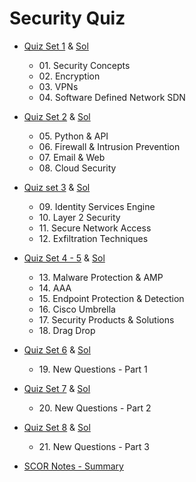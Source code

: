 # Security Quiz


- [Quiz Set 1](quiz01.md) & [Sol](quizSol01.md#)
  - 01\. Security Concepts
  - 02\. Encryption
  - 03\. VPNs
  - 04\. Software Defined Network SDN
- [Quiz Set 2](quiz02.md) & [Sol](quizSol02.md)
  - 05\. Python & API
  - 06\. Firewall & Intrusion Prevention
  - 07\. Email & Web
  - 08\. Cloud Security
- [Quiz set 3](quiz03.md) & [Sol](quizSol03.md)
  - 09\. Identity Services Engine
  - 10\. Layer 2 Security
  - 11\. Secure Network Access
  - 12\. Exfiltration Techniques
- [Quiz Set 4 - 5](quiz04-5.md) & [Sol](quizSol04-5.md)
  - 13\. Malware Protection & AMP
  - 14\. AAA
  - 15\. Endpoint Protection & Detection
  - 16\. Cisco Umbrella
  - 17\. Security Products & Solutions
  - 18\. Drag Drop
- [Quiz Set 6](quiz06.md) & [Sol](quizSol06.md)
  - 19\. New Questions - Part 1
- [Quiz Set 7](quiz07.md) & [Sol](quizSol07.md)
  - 20\. New Questions - Part 2
- [Quiz Set 8](quiz08.md) & [Sol](quizSol08.md)
  - 21\. New Questions - Part 3


- [SCOR Notes - Summary](scorNotes.md)

